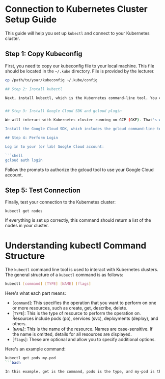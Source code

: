 # Connection to Kubernetes Cluster Setup Guide

This guide will help you set up `kubectl` and connect to your Kubernetes cluster.

## Step 1: Copy Kubeconfig

First, you need to copy our kubeconfig file to your local machine. This file should be located in the `~/.kube` directory. File is provided by the lecturer.

```bash
cp /path/to/your/kubeconfig ~/.kube/config

## Step 2: Install kubectl

Next, install kubectl, which is the Kubernetes command-line tool. You can install it by following instructions from [this link](https://kubernetes.io/docs/tasks/tools/install-kubectl-linux/).


## Step 3: Install Google Cloud SDK and gcloud plugin

We will interact with Kubernetes cluster running on GCP (GKE). That's why we need to follow this step.

Install the Google Cloud SDK, which includes the gcloud command-line tool. Also, install the kubectl plugin for gcloud. Instructions are on the [following link](https://cloud.google.com/kubernetes-engine/docs/how-to/cluster-access-for-kubectl).

## Step 4: Perform Login

Log in to your (or lab) Google Cloud account:

```shell
gcloud auth login
```

Follow the prompts to authorize the gcloud tool to use your Google Cloud account.

## Step 5: Test Connection

Finally, test your connection to the Kubernetes cluster:

```shell
kubectl get nodes
```

If everything is set up correctly, this command should return a list of the nodes in your cluster.

# Understanding kubectl Command Structure

The `kubectl` command line tool is used to interact with Kubernetes clusters. The general structure of a `kubectl` command is as follows:

```bash
kubectl [command] [TYPE] [NAME] [flags]
```

Here's what each part means:

- [`command`]: This specifies the operation that you want to perform on one or more resources, such as create, get, describe, delete.
- [`TYPE`]: This is the type of resource to perform the operation on. Resources include pods (po), services (svc), deployments (deploy), and others.
- [`NAME`]: This is the name of the resource. Names are case-sensitive. If the name is omitted, details for all resources are displayed.
- [`flags`]: These are optional and allow you to specify additional options.

Here's an example command:

```bash
kubectl get pods my-pod
```bash

In this example, get is the command, pods is the type, and my-pod is the name of the resource we're retrieving information about.

